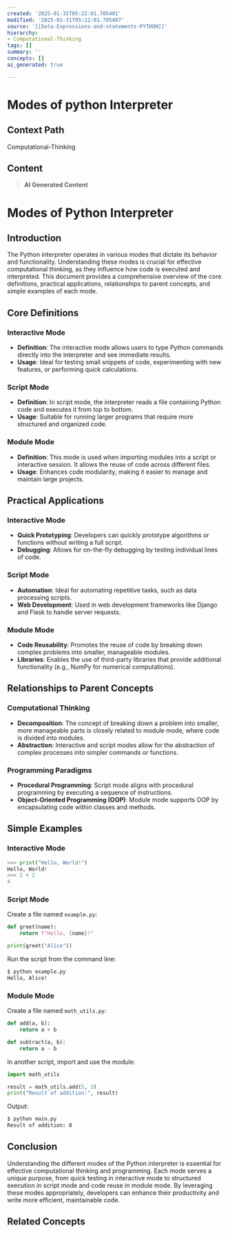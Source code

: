 ```yaml
---
created: '2025-01-31T05:22:01.785401'
modified: '2025-01-31T05:22:01.785407'
source: '[[Data-Expressions-and-statements-PYTHON]]'
hierarchy:
- Computational-Thinking
tags: []
summary: ''
concepts: []
ai_generated: true

---
```


# Modes of python Interpreter

## Context Path
Computational-Thinking

## Content
> **AI Generated Content**
 # Modes of Python Interpreter

## Introduction

The Python interpreter operates in various modes that dictate its behavior and functionality. Understanding these modes is crucial for effective computational thinking, as they influence how code is executed and interpreted. This document provides a comprehensive overview of the core definitions, practical applications, relationships to parent concepts, and simple examples of each mode.

## Core Definitions

### Interactive Mode
- **Definition**: The interactive mode allows users to type Python commands directly into the interpreter and see immediate results.
- **Usage**: Ideal for testing small snippets of code, experimenting with new features, or performing quick calculations.

### Script Mode
- **Definition**: In script mode, the interpreter reads a file containing Python code and executes it from top to bottom.
- **Usage**: Suitable for running larger programs that require more structured and organized code.

### Module Mode
- **Definition**: This mode is used when importing modules into a script or interactive session. It allows the reuse of code across different files.
- **Usage**: Enhances code modularity, making it easier to manage and maintain large projects.

## Practical Applications

### Interactive Mode
- **Quick Prototyping**: Developers can quickly prototype algorithms or functions without writing a full script.
- **Debugging**: Allows for on-the-fly debugging by testing individual lines of code.

### Script Mode
- **Automation**: Ideal for automating repetitive tasks, such as data processing scripts.
- **Web Development**: Used in web development frameworks like Django and Flask to handle server requests.

### Module Mode
- **Code Reusability**: Promotes the reuse of code by breaking down complex problems into smaller, manageable modules.
- **Libraries**: Enables the use of third-party libraries that provide additional functionality (e.g., NumPy for numerical computations).

## Relationships to Parent Concepts

### Computational Thinking
- **Decomposition**: The concept of breaking down a problem into smaller, more manageable parts is closely related to module mode, where code is divided into modules.
- **Abstraction**: Interactive and script modes allow for the abstraction of complex processes into simpler commands or functions.

### Programming Paradigms
- **Procedural Programming**: Script mode aligns with procedural programming by executing a sequence of instructions.
- **Object-Oriented Programming (OOP)**: Module mode supports OOP by encapsulating code within classes and methods.

## Simple Examples

### Interactive Mode
```python
>>> print("Hello, World!")
Hello, World!
>>> 2 + 2
4
```

### Script Mode
Create a file named `example.py`:
```python
def greet(name):
    return f"Hello, {name}!"

print(greet("Alice"))
```
Run the script from the command line:
```sh
$ python example.py
Hello, Alice!
```

### Module Mode
Create a file named `math_utils.py`:
```python
def add(a, b):
    return a + b

def subtract(a, b):
    return a - b
```
In another script, import and use the module:
```python
import math_utils

result = math_utils.add(5, 3)
print("Result of addition:", result)
```
Output:
```sh
$ python main.py
Result of addition: 8
```

## Conclusion

Understanding the different modes of the Python interpreter is essential for effective computational thinking and programming. Each mode serves a unique purpose, from quick testing in interactive mode to structured execution in script mode and code reuse in module mode. By leveraging these modes appropriately, developers can enhance their productivity and write more efficient, maintainable code.

## Related Concepts
